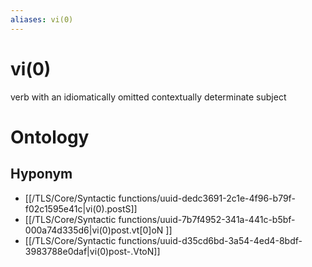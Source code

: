 ```yaml
---
aliases: vi(0)
---
```

# vi(0)

verb with an idiomatically omitted contextually determinate subject
# Ontology

## Hyponym
- [[/TLS/Core/Syntactic functions/uuid-dedc3691-2c1e-4f96-b79f-f02c1595e41c|vi(0).postS]]
- [[/TLS/Core/Syntactic functions/uuid-7b7f4952-341a-441c-b5bf-000a74d335d6|vi(0)post.vt[0]oN ]]
- [[/TLS/Core/Syntactic functions/uuid-d35cd6bd-3a54-4ed4-8bdf-3983788e0daf|vi(0)post-.VtoN]]